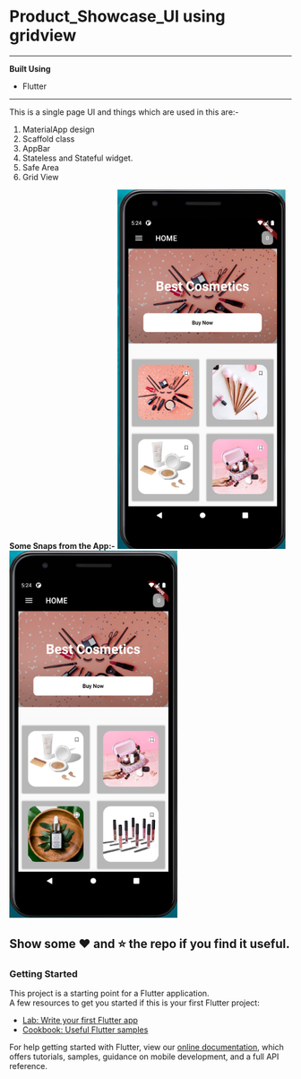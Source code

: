 # Product_Showcase_UI using gridview
<hr/>
<b>Built Using</b>
<ul><li>Flutter</li></ul>
<hr/>
This is a single page UI and things which are used in this are:-
<ol>
  <li>MaterialApp design</li>
  <li>Scaffold class</li>
  <li>AppBar</li>
  <li>Stateless and Stateful widget.</li>
  <li>Safe Area</li>
  <li>Grid View</li>
</ol>
<b>Some Snaps from the App:-</b>
<img src="./images/poject_img(1).png" width="300">
<img src="./images/poject_img(2).png" width="300">

 ## Show some ❤️ and ⭐ the repo if you find it useful.
 ### Getting Started
This project is a starting point for a Flutter application.
<br/>
A few resources to get you started if this is your first Flutter project:
<ul>
 <li>
  <a href="https://flutter.dev/docs/get-started/codelab">Lab: Write your first Flutter app</a>
 </li>
 <li>
  <a href="https://flutter.dev/docs/cookbook">Cookbook: Useful Flutter samples</a>
 </li>
 </ul>
For help getting started with Flutter, view our <a href="https://flutter.dev/docs">online documentation</a>, which offers tutorials, samples, guidance on mobile development, and a full API reference.
